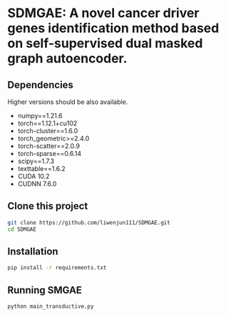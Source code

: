 
# SDMGAE: A novel cancer driver genes identification method based on self-supervised dual masked graph autoencoder.

## Dependencies
Higher versions should be also available.

+ numpy==1.21.6
+ torch==1.12.1+cu102
+ torch-cluster==1.6.0
+ torch_geometric>=2.4.0
+ torch-scatter==2.0.9
+ torch-sparse==0.6.14
+ scipy==1.7.3
+ texttable==1.6.2
+ CUDA 10.2
+ CUDNN 7.6.0

## Clone this project
```bash
git clone https://github.com/liwenjun111/SDMGAE.git
cd SDMGAE
```

## Installation

```bash
pip install -r requirements.txt
```

## Running SMGAE

```bash
python main_transductive.py 
```

